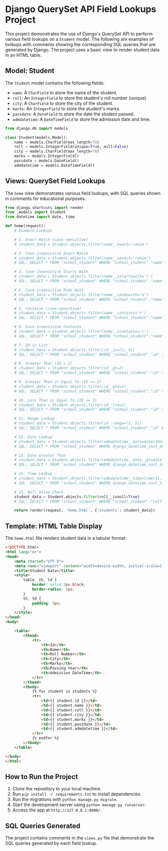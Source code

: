 # Django QuerySet API Field Lookups Project

This project demonstrates the use of Django's QuerySet API to perform various field lookups on a `Student` model. The following are examples of lookups with comments showing the corresponding SQL queries that are generated by Django. The project uses a basic view to render student data in an HTML table.

## Model: Student

The `Student` model contains the following fields:

- `name`: A `CharField` to store the name of the student.
- `roll`: An `IntegerField` to store the student's roll number (unique).
- `city`: A `CharField` to store the city of the student.
- `marks`: An `IntegerField` to store the student's marks.
- `passdate`: A `DateField` to store the date the student passed.
- `admdatetime`: A `DateTimeField` to store the admission date and time.

```python
from django.db import models

class Student(models.Model):
    name = models.CharField(max_length=70)
    roll = models.IntegerField(unique=True, null=False)
    city = models.CharField(max_length=70)
    marks = models.IntegerField()
    passdate = models.DateField()
    admdatetime = models.DateTimeField()
```

## Views: QuerySet Field Lookups

The `home` view demonstrates various field lookups, with SQL queries shown in comments for educational purposes.

```python
from django.shortcuts import render
from .models import Student
from datetime import date, time

def home(request):
    # Example Lookups

    # 1. Exact Match (case-sensitive)
    # student_data = Student.objects.filter(name__exact='rahim') 

    # 2. Case-insensitive Exact Match
    # student_data = Student.objects.filter(name__iexact='rahim') 
    # SQL: SELECT * FROM "school_student" WHERE "school_student"."name" LIKE 'rahim'

    # 3. Case-insensitive Starts With
    # student_data = Student.objects.filter(name__istartswith='r') 
    # SQL: SELECT * FROM "school_student" WHERE "school_student"."name" LIKE 'r%'

    # 4. Case-insensitive Ends With
    # student_data = Student.objects.filter(name__iendswith='m')
    # SQL: SELECT * FROM "school_student" WHERE "school_student"."name" LIKE '%m'

    # 5. Contains (case-sensitive)
    # student_data = Student.objects.filter(name__contains='r')
    # SQL: SELECT * FROM "school_student" WHERE "school_student"."name" LIKE '%r%'

    # 6. Case-insensitive Contains
    # student_data = Student.objects.filter(name__icontains='r')
    # SQL: SELECT * FROM "school_student" WHERE "school_student"."name" LIKE '%r%'

    # 7. ID in List
    # student_data = Student.objects.filter(id__in=[2, 4])
    # SQL: SELECT * FROM "school_student" WHERE "school_student"."id" IN (2, 4)

    # 8. Greater Than (ID > 2)
    # student_data = Student.objects.filter(id__gt=2)
    # SQL: SELECT * FROM "school_student" WHERE "school_student"."id" > 2

    # 9. Greater Than or Equal To (ID >= 2)
    # student_data = Student.objects.filter(id__gte=2)
    # SQL: SELECT * FROM "school_student" WHERE "school_student"."id" >= 2

    # 10. Less Than or Equal To (ID <= 2)
    # student_data = Student.objects.filter(id__lte=2)
    # SQL: SELECT * FROM "school_student" WHERE "school_student"."id" <= 2

    # 11. Range Lookup
    # student_data = Student.objects.filter(id__range=(2, 5))
    # SQL: SELECT * FROM "school_student" WHERE "school_student"."id" BETWEEN 2 AND 5

    # 12. Date Lookup
    # student_data = Student.objects.filter(admdatetime__date=date(2024, 10, 8))
    # SQL: SELECT * FROM "school_student" WHERE django_datetime_cast_date("school_student"."admdatetime") = '2024-10-08'

    # 13. Date Greater Than
    # student_data = Student.objects.filter(admdatetime__date__gt=date(2024, 10, 7))
    # SQL: SELECT * FROM "school_student" WHERE django_datetime_cast_date("school_student"."admdatetime") > '2024-10-07'

    # 14. Time Lookup
    # student_data = Student.objects.filter(admdatetime__time=time(11, 18))
    # SQL: SELECT * FROM "school_student" WHERE django_datetime_cast_time("school_student"."admdatetime") = '11:18:00'

    # 15. Null Value Check
    student_data = Student.objects.filter(roll__isnull=True)
    # SQL: SELECT * FROM "school_student" WHERE "school_student"."roll" IS NULL

    return render(request, 'home.html', {'students': student_data})
```

## Template: HTML Table Display

The `home.html` file renders student data in a tabular format:

```html
<!DOCTYPE html>
<html lang="en">
<head>
    <meta charset="UTF-8">
    <meta name="viewport" content="width=device-width, initial-scale=1.0">
    <title>Student Data</title>
    <style>
        table, th, td {
            border: solid 5px black;
            border-radius: 5px;
        }
        th, td {
            padding: 5px;
        }
    </style>
</head>
<body>

    <table>
        <thead>
            <tr>
                <th>Id</th>
                <th>Name</th>
                <th>Roll Number</th>
                <th>City</th>
                <th>Marks</th>
                <th>Passing Year</th>
                <th>Admission DateTime</th>
            </tr>
        </thead>
        <tbody>
            {% for student in students %}
            <tr>
                <td>{{ student.id }}</td>
                <td>{{ student.name }}</td>
                <td>{{ student.roll }}</td>
                <td>{{ student.city }}</td>
                <td>{{ student.marks }}</td>
                <td>{{ student.passdate }}</td>
                <td>{{ student.admdatetime }}</td>
            </tr>
            {% endfor %}
        </tbody>
    </table>

</body>
</html>
```

## How to Run the Project

1. Clone the repository to your local machine.
2. Run `pip install -r requirements.txt` to install dependencies.
3. Run the migrations with `python manage.py migrate`.
4. Start the development server using `python manage.py runserver`.
5. Access the app at `http://127.0.0.1:8000/`.

## SQL Queries Generated

The project contains comments in the `views.py` file that demonstrate the SQL queries generated by each field lookup.
